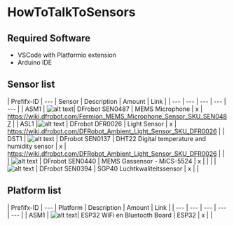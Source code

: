 # HowToTalkToSensors

## Required Software

- VSCode with Platformio extension
- Arduino IDE 

## Sensor list

| Prefifx-ID | --- | Sensor | Description | Amount | Link |
| --- | --- | --- | --- | --- |
| ASM1 | ![alt text](https://www.tinytronics.nl/shop/nl/sensoren/geluid/dfrobot-fermion-mems-microfoon-module)| DFrobot SEN0487 | MEMS Microphone | x | https://wiki.dfrobot.com/Fermion_MEMS_Microphone_Sensor_SKU_SEN0487 |
| ASL1 |![alt text](https://www.tinytronics.nl/shop/nl/sensoren/optisch/licht-en-kleur/dfrobot-gravity-analoge-omgevingslichtsensor-1-6000lx) | DFrobot DFR0026 | Light Sensor | x | https://wiki.dfrobot.com/DFRobot_Ambient_Light_Sensor_SKU_DFR0026 |
| DST1 | ![alt text](https://www.tinytronics.nl/shop/nl/sensoren/lucht/vochtigheid/dfrobot-gravity-dht22-temperatuur-en-luchtvochtigheidssensor) | DFrobot SEN0137 | DHT22 Digital temperature and humidity sensor | x | https://wiki.dfrobot.com/DFRobot_Ambient_Light_Sensor_SKU_DFR0026 |
|  | ![alt text](https://www.tinytronics.nl/shop/nl/sensoren/lucht/gas/dfrobot-fermion-mems-gassensor-mics-5524) | DFrobot SEN0440 | MEMS Gassensor - MiCS-5524  | x |  |
|  | ![alt text](https://www.tinytronics.nl/shop/nl/sensoren/lucht/gas/dfrobot-gravity-sgp40-luchtkwaliteitssensor) | DFrobot SEN0394 | SGP40 Luchtkwaliteitssensor | x |  |

## Platform list
| Prefifx-ID | --- | Platform | Description | Amount | Link |
| --- | --- | --- | --- | --- |
| ASM1 | ![alt text](https://www.tinytronics.nl/shop/nl/development-boards/microcontroller-boards/met-wi-fi/esp32-wifi-en-bluetooth-board-cp2102)| ESP32 WiFi en Bluetooth Board  | ESP32 | x |  |
